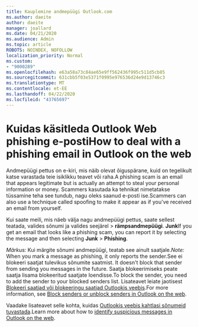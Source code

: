 ```yaml
---
title: Kauplemine andmepüügi Outlook.com
ms.author: daeite
author: daeite
manager: joallard
ms.date: 04/21/2020
ms.audience: Admin
ms.topic: article
ROBOTS: NOINDEX, NOFOLLOW
localization_priority: Normal
ms.custom:
- "9000289"
ms.openlocfilehash: e63a58a73c84ae65e9ff562436f995c511d5cb85
ms.sourcegitcommit: 631cbb5f03e5371f0995e976536d24e9d13746c3
ms.translationtype: MT
ms.contentlocale: et-EE
ms.lasthandoff: 04/22/2020
ms.locfileid: "43765697"
---
```

# <a name="how-to-deal-with-a-phishing-email-in-outlook-on-the-web"></a><span data-ttu-id="ea046-102">Kuidas käsitleda Outlook Web phishing e-posti</span><span class="sxs-lookup"><span data-stu-id="ea046-102">How to deal with a phishing email in Outlook on the web</span></span>

<span data-ttu-id="ea046-103">Andmepüügi pettus on e-kiri, mis näib olevat õiguspärane, kuid on tegelikult katse varastada teie isiklikku teavet või raha.</span><span class="sxs-lookup"><span data-stu-id="ea046-103">A phishing scam is an email that appears legitimate but is actually an attempt to steal your personal information or money.</span></span> <span data-ttu-id="ea046-104">Scammers kasutada ka tehnikat nimetatakse tüssamine teha see tundub, nagu oleks saanud e-posti ise.</span><span class="sxs-lookup"><span data-stu-id="ea046-104">Scammers can also use a technique called spoofing to make it appear as if you've received an email from yourself.</span></span>

<span data-ttu-id="ea046-105">Kui saate meili, mis näeb välja nagu andmepüügi pettus, saate sellest teatada, valides sõnumi ja valides seejärel > **rämpsandmepüügi**. **Junk**</span><span class="sxs-lookup"><span data-stu-id="ea046-105">If you get an email that looks like a phishing scam, you can report it by selecting the message and then selecting **Junk** > **Phishing**.</span></span>

<span data-ttu-id="ea046-106">*Märkus:* Kui märgite sõnumi andmepüügi, teatab see ainult saatjale.</span><span class="sxs-lookup"><span data-stu-id="ea046-106">*Note:* When you mark a message as phishing, it only reports the sender.</span></span><span data-ttu-id="ea046-107">See ei blokeeri saatjat tulevikus sõnumite saatmist.</span><span class="sxs-lookup"><span data-stu-id="ea046-107"> It doesn't block that sender from sending you messages in the future.</span></span> <span data-ttu-id="ea046-108">Saatja blokeerimiseks peate saatja lisama blokeeritud saatjate loendisse.</span><span class="sxs-lookup"><span data-stu-id="ea046-108">To block the sender, you need to add the sender to your blocked senders list.</span></span> <span data-ttu-id="ea046-109">Lisateavet leiate jaotisest [Blokeeri saatjad või blokeeringu saatjad Outlookis veebis](https://support.office.com/article/9bf812d4-6995-4d19-901a-76d6e26939b0).</span><span class="sxs-lookup"><span data-stu-id="ea046-109">For more information, see [Block senders or unblock senders in Outlook on the web](https://support.office.com/article/9bf812d4-6995-4d19-901a-76d6e26939b0).</span></span>

<span data-ttu-id="ea046-110">Vaadake lisateavet selle kohta, kuidas [Outlookis veebis kahtlasi sõnumeid tuvastada](https://support.office.com/article/3d44102b-6ce3-4f7c-a359-b623bec82206).</span><span class="sxs-lookup"><span data-stu-id="ea046-110">Learn more about how to [identify suspicious messages in Outlook on the web](https://support.office.com/article/3d44102b-6ce3-4f7c-a359-b623bec82206).</span></span>
